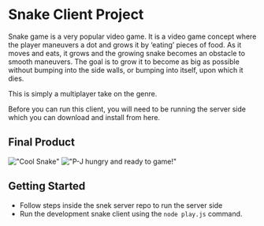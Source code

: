 # Snake Client Project

Snake game is a very popular video game. It is a video game concept where the player maneuvers a dot and grows it by ‘eating’ pieces of food. As it moves and eats, it grows and the growing snake becomes an obstacle to smooth maneuvers. The goal is to grow it to become as big as possible without bumping into the side walls, or bumping into itself, upon which it dies.

This is simply a multiplayer take on the genre.

Before you can run this client, you will need to be running the server side which you can download and install from here. 


## Final Product

!["Cool Snake"](![image](https://github.com/Fatbobot/snake-client/assets/73757147/2f38f973-d36a-4876-a823-5a308e0950c2)
)
!["P-J hungry and ready to game!"](![image](https://github.com/Fatbobot/snake-client/assets/73757147/2b377d85-7529-4d46-8b9b-7a7abb63fa5a)
)


## Getting Started

- Follow steps inside the snek server repo to run the server side
- Run the development snake client using the `node play.js` command.
